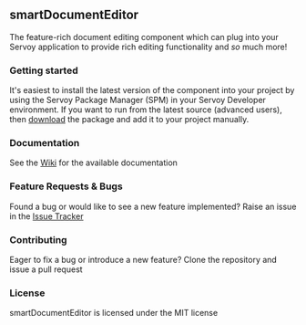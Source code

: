 ## smartDocumentEditor
The feature-rich document editing component which can plug into your Servoy application to provide rich editing functionality and _so_ much more!


### Getting started
It's easiest to install the latest version of the component into your project by using the Servoy Package Manager (SPM) in your Servoy Developer environment. If you want to run from the latest source (advanced users), then [download](https://github.com/Servoy/smartDocumentEditor/archive/refs/heads/master.zip) the package and add it to your project manually.


### Documentation
See the [Wiki](https://github.com/Servoy/smartDocumentEditor/wiki) for the available documentation


### Feature Requests & Bugs
Found a bug or would like to see a new feature implemented? Raise an issue in the [Issue Tracker](https://github.com/Servoy/smartDocumentEditor/issues)


### Contributing
Eager to fix a bug or introduce a new feature? Clone the repository and issue a pull request


### License
smartDocumentEditor is licensed under the MIT license
